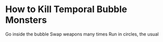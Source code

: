 # How to Kill Temporal Bubble Monsters

Go inside the bubble
Swap weapons many times
Run in circles, the usual
